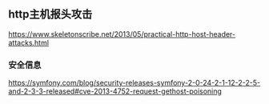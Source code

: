## http主机报头攻击

https://www.skeletonscribe.net/2013/05/practical-http-host-header-attacks.html


### 安全信息

https://symfony.com/blog/security-releases-symfony-2-0-24-2-1-12-2-2-5-and-2-3-3-released#cve-2013-4752-request-gethost-poisoning


